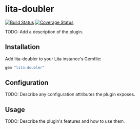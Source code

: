 # lita-doubler

[![Build Status](https://travis-ci.org/blacili7/lita-doubler.png?branch=master)](https://travis-ci.org/blacili7/lita-doubler)
[![Coverage Status](https://coveralls.io/repos/blacili7/lita-doubler/badge.png)](https://coveralls.io/r/blacili7/lita-doubler)

TODO: Add a description of the plugin.

## Installation

Add lita-doubler to your Lita instance's Gemfile:

``` ruby
gem "lita-doubler"
```

## Configuration

TODO: Describe any configuration attributes the plugin exposes.

## Usage

TODO: Describe the plugin's features and how to use them.
